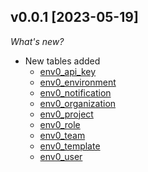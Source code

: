 ## v0.0.1 [2023-05-19]

_What's new?_

- New tables added
  - [env0_api_key](https://hub.steampipe.io/plugins/turbot/env0/tables/env0_api_key)
  - [env0_environment](https://hub.steampipe.io/plugins/turbot/env0/tables/env0_environment)
  - [env0_notification](https://hub.steampipe.io/plugins/turbot/env0/tables/env0_notification)
  - [env0_organization](https://hub.steampipe.io/plugins/turbot/env0/tables/env0_organization)
  - [env0_project](https://hub.steampipe.io/plugins/turbot/env0/tables/env0_project)
  - [env0_role](https://hub.steampipe.io/plugins/turbot/env0/tables/env0_role)
  - [env0_team](https://hub.steampipe.io/plugins/turbot/env0/tables/env0_team)
  - [env0_template](https://hub.steampipe.io/plugins/turbot/env0/tables/env0_template)
  - [env0_user](https://hub.steampipe.io/plugins/turbot/env0/tables/env0_user)
